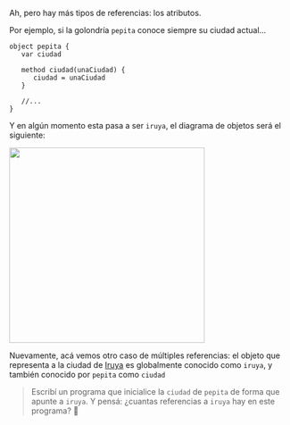 Ah, pero hay más tipos de referencias: los atributos. 

Por ejemplo, si la golondría `pepita` conoce siempre su ciudad actual...

```wollok
object pepita {
   var ciudad
   
   method ciudad(unaCiudad) {
      ciudad = unaCiudad
   }
   
   //...
}
```

Y en algún momento esta pasa a ser `iruya`, el diagrama de objetos será el siguiente: 

<img src="https://github.com/pdep-utn/mumuki-guia-wollok-referencias/raw/master/assets/atributos.png" width="350"/>

Nuevamente, acá vemos otro caso de múltiples referencias: el objeto que representa a la ciudad de [Iruya](https://es.wikipedia.org/wiki/Iruya) es globalmente conocido como `iruya`, y también conocido por `pepita` como `ciudad`

> Escribí un programa que inicialice la `ciudad` de `pepita` de forma que apunte a `iruya`. Y pensá: ¿cuantas referencias a `iruya` hay en este programa? :thought_balloon:


